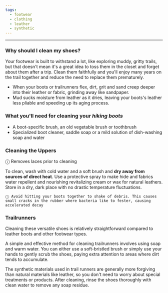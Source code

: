```yaml
---
tags:
  - footwear
  - clothing
  - leather
  - synthetic
---
```



---

### Why should I clean my shoes?
Your footwear is built to withstand a lot, like exploring muddy, gritty trails, but that doesn't mean it's a great idea to toss them in the closet and forget about them after a trip. Clean them faithfully and you'll enjoy many years on the trail together and reduce the need to replace them prematurely. 

- When your boots or trailrunners flex, dirt, grit and sand creep deeper into their leather or fabric, grinding away like sandpaper.
- Mud sucks moisture from leather as it dries, leaving your boots's leather less pliable and speeding up its aging process.

### What you'll need for cleaning your *hiking boots*

- A boot-specific brush, an old vegetable brush or toothbrush
- Specialized boot cleaner, saddle soap or a mild solution of dish-washing soap and water

### Cleaning the Uppers

ⓘ Removes laces prior to cleaning


To clean, wash with cold water and a soft brush and **dry away from sources of direct heat**. Use a protective spray to make hide and fabrics water repellent and nourishing revitalizing cream or wax for natural leathers.
Store in a dry, dark place with no drastic temperature fluctuations. 

	ⓘ Avoid hitting your boots together to shake of debris. This causes small cracks in the rubber where bacteria like to fester, causing accelerated decay

### Trailrunners
Cleaning these versatile shoes is relatively straightforward compared to leather boots and other footwear types.

A simple and effective method for cleaning trailrunners involves using soap and warm water.  You can either use a soft-bristled brush or simply use your hands to gently scrub the shoes, paying extra attention to areas where dirt tends to accumulate.

The synthetic materials used in trail runners are generally more forgiving than natural materials like leather, so you don't need to worry about special treatments or products. After cleaning, rinse the shoes thoroughly with clean water to remove any soap residue.
